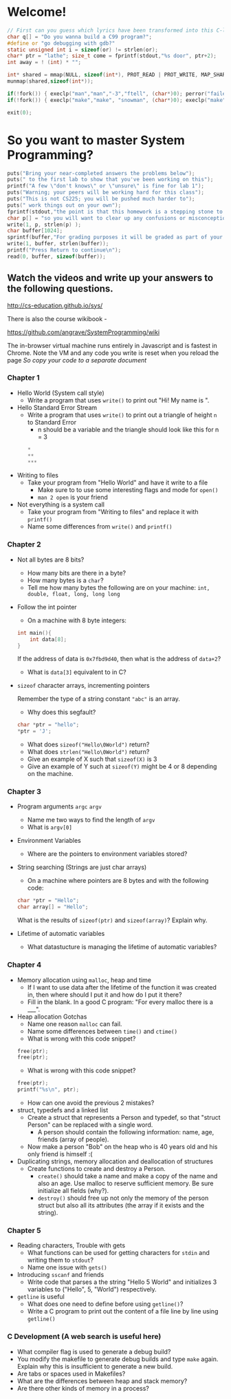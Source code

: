 # Welcome!
```C
// First can you guess which lyrics have been transformed into this C-like system code?
char q[] = "Do you wanna build a C99 program?";
#define or "go debugging with gdb?"
static unsigned int i = sizeof(or) != strlen(or);
char* ptr = "lathe"; size_t come = fprintf(stdout,"%s door", ptr+2);
int away = ! (int) * "";

int* shared = mmap(NULL, sizeof(int*), PROT_READ | PROT_WRITE, MAP_SHARED | MAP_ANONYMOUS, -1, 0);
munmap(shared,sizeof(int*));

if(!fork()) { execlp("man","man","-3","ftell", (char*)0); perror("failed"); }
if(!fork()) { execlp("make","make", "snowman", (char*)0); execlp("make","make", (char*)0)); }

exit(0);
```
# So you want to master System Programming?
```C
puts("Bring your near-completed answers the problems below");
puts(" to the first lab to show that you've been working on this");
printf("A few \"don't knows\" or \"unsure\" is fine for lab 1"); 
puts("Warning; your peers will be working hard for this class");
puts("This is not CS225; you will be pushed much harder to");
puts(" work things out on your own");
fprintf(stdout,"the point is that this homework is a stepping stone to all future assignments");
char p[] = "so you will want to clear up any confusions or misconceptions.";
write(1, p, strlen(p) );
char buffer[1024];
sprintf(buffer,"For grading purposes it will be graded as part of your lab %d work.", 1);
write(1, buffer, strlen(buffer));
printf("Press Return to continue\n");
read(0, buffer, sizeof(buffer));
```
## Watch the videos and write up your answers to the following questions.

http://cs-education.github.io/sys/

There is also the course wikibook - 

https://github.com/angrave/SystemProgramming/wiki


The in-browser virtual machine runs entirely in Javascript and is fastest in Chrome. Note the VM and any code you write is reset when you reload the page *So copy your code to a separate document*

### Chapter 1
- Hello World (System call style)
  - Write a program that uses `write()` to print out "Hi! My name is <Your Name>".
- Hello Standard Error Stream
  - Write a program that uses `write()` to print out a triangle of height `n` to Standard Error
    - n should be a variable and the triangle should look like this for n = 3
    ```C
    *
    **
    ***
    ```
- Writing to files
  - Take your program from "Hello World" and have it write to a file
    - Make sure to to use some interesting flags and mode for `open()`
    - ```man 2 open``` is your friend
- Not everything is a system call
  - Take your program from "Writing to files" and replace it with `printf()`
  - Name some differences from `write()` and `printf()`

### Chapter 2
- Not all bytes are 8 bits?
  - How many bits are there in a byte?
  - How many bytes is a `char`?
  - Tell me how many bytes the following are on your machine: `int, double, float, long, long long`
- Follow the int pointer
  - On a machine with 8 byte integers:
  ```C
  int main(){
      int data[8];
  } 
  ```
  If the address of data is `0x7fbd9d40`, then what is the address of `data+2`?
  - What is `data[3]` equivalent to in C?
- `sizeof` character arrays, incrementing pointers
  
  Remember the type of a string constant `"abc"` is an array.
  - Why does this segfault?
  ```C
  char *ptr = "hello";
  *ptr = 'J';
  ```
  - What does `sizeof("Hello\0World")` return?
  - What does `strlen("Hello\0World")` return?
  - Give an example of X such that `sizeof(X)` is 3
  - Give an example of Y such at `sizeof(Y)` might be 4 or 8 depending on the machine.

### Chapter 3
- Program arguments `argc` `argv`
  - Name me two ways to find the length of `argv`
  - What is `argv[0]`
- Environment Variables
  - Where are the pointers to environment variables stored?
- String searching (Strings are just char arrays)
  - On a machine where pointers are 8 bytes and with the following code:
  ```C
  char *ptr = "Hello";
  char array[] = "Hello";
  ```
  What is the results of `sizeof(ptr)` and `sizeof(array)`? Explain why.

- Lifetime of automatic variables
  - What datastucture is managing the lifetime of automatic variables?

### Chapter 4
- Memory allocation using `malloc`, heap and time
  - If I want to use data after the lifetime of the function it was created in, then where should I put it and how do I put it there?
  - Fill in the blank. In a good C program: "For every malloc there is a ___".
- Heap allocation Gotchas
  - Name one reason `malloc` can fail.
  - Name some differences between `time()` and `ctime()`
  - What is wrong with this code snippet?
  ```C
  free(ptr);
  free(ptr);
  ```
  - What is wrong with this code snippet?
  ```C
  free(ptr);
  printf("%s\n", ptr);
  ```
  - How can one avoid the previous 2 mistakes? 
- struct, typedefs and a linked list
  - Create a struct that represents a Person and typedef, so that "struct Person" can be replaced with a single word.
    - A person should contain the following information: name, age, friends (array of people).
  - Now make a person "Bob" on the heap who is 40 years old and his only friend is himself :(
- Duplicating strings, memory allocation and deallocation of structures
  - Create functions to create and destroy a Person.
    - `create()` should take a name and make a copy of the name and also an age. Use malloc to reserve sufficient memory. Be sure initialize all fields (why?).
    - `destroy()` should free up not only the memory of the person struct but also all its attributes (the array if it exists and the string).

### Chapter 5 
- Reading characters, Trouble with gets
  - What functions can be used for getting characters for `stdin` and writing them to `stdout`?
  - Name one issue with `gets()`
- Introducing `sscanf` and friends
  - Write code that parses a the string "Hello 5 World" and initializes 3 variables to ("Hello", 5, "World") respectively.
- `getline` is useful
  - What does one need to define before using `getline()`?
  - Write a C program to print out the content of a file line by line using `getline()`

### C Development (A web search is useful here)
- What compiler flag is used to generate a debug build?
- You modify the makefile to generate debug builds and type `make` again. Explain why this is insufficient to generate a new build.
- Are tabs or spaces used in Makefiles?
- What are the differences between heap and stack memory?
- Are there other kinds of memory in a process?
